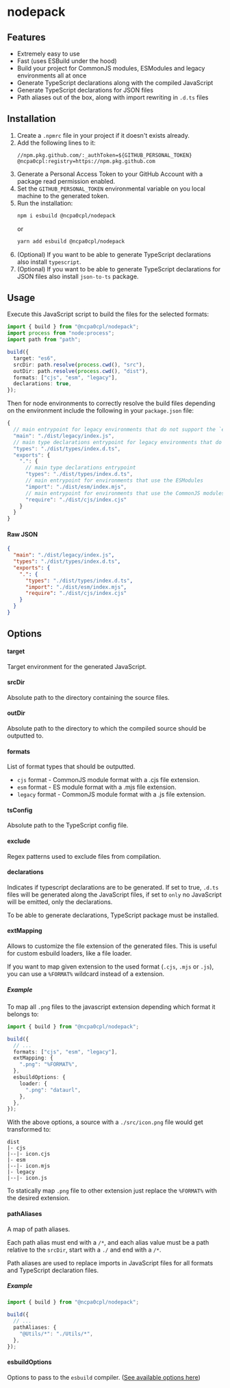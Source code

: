 # nodepack

## Features

- Extremely easy to use
- Fast (uses ESBuild under the hood)
- Build your project for CommonJS modules, ESModules and legacy environments all at once
- Generate TypeScript declarations along with the compiled JavaScript
- Generate TypeScript declarations for JSON files
- Path aliases out of the box, along with import rewriting in `.d.ts` files

## Installation

1. Create a `.npmrc` file in your project if it doesn't exists already.
2. Add the following lines to it:
   ```npmrc
   //npm.pkg.github.com/:_authToken=${GITHUB_PERSONAL_TOKEN}
   @ncpa0cpl:registry=https://npm.pkg.github.com
   ```
3. Generate a Personal Access Token to your GitHub Account with a package read permission enabled.
4. Set the `GITHUB_PERSONAL_TOKEN` environmental variable on you local machine to the generated token.
5. Run the installation:
   ```sh
   npm i esbuild @ncpa0cpl/nodepack
   ```
   or
   ```sh
   yarn add esbuild @ncpa0cpl/nodepack
   ```
6. (Optional) If you want to be able to generate TypeScript declarations also install `typescript`.
7. (Optional) If you want to be able to generate TypeScript declarations for JSON files also install `json-to-ts` package.

## Usage

Execute this JavaScript script to build the files for the selected formats:

```ts
import { build } from "@ncpa0cpl/nodepack";
import process from "node:process";
import path from "path";

build({
  target: "es6",
  srcDir: path.resolve(process.cwd(), "src"),
  outDir: path.resolve(process.cwd(), "dist"),
  formats: ["cjs", "esm", "legacy"],
  declarations: true,
});
```

Then for node environments to correctly resolve the build files depending on the environment include the following in your `package.json` file:

```js
{
  // main entrypoint for legacy environments that do not support the `exports` field
  "main": "./dist/legacy/index.js",
  // main type declarations entrypoint for legacy environments that do not support the `exports` field
  "types": "./dist/types/index.d.ts",
  "exports": {
    ".": {
      // main type declarations entrypoint
      "types": "./dist/types/index.d.ts",
      // main entrypoint for environments that use the ESModules
      "import": "./dist/esm/index.mjs",
      // main entrypoint for environments that use the CommonJS modules
      "require": "./dist/cjs/index.cjs"
    }
  }
}
```

#### Raw JSON

```json
{
  "main": "./dist/legacy/index.js",
  "types": "./dist/types/index.d.ts",
  "exports": {
    ".": {
      "types": "./dist/types/index.d.ts",
      "import": "./dist/esm/index.mjs",
      "require": "./dist/cjs/index.cjs"
    }
  }
}
```

## Options

#### target

Target environment for the generated JavaScript.

#### srcDir

Absolute path to the directory containing the source files.

#### outDir

Absolute path to the directory to which the compiled source should be outputted to.

#### formats

List of format types that should be outputted.

- `cjs` format - CommonJS module format with a .cjs file extension.
- `esm` format - ES module format with a .mjs file extension.
- `legacy` format - CommonJS module format with a .js file extension.

#### tsConfig

Absolute path to the TypeScript config file.

#### exclude

Regex patterns used to exclude files from compilation.

#### declarations

Indicates if typescript declarations are to be generated. If set to true, `.d.ts` files will be generated along the JavaScript files, if set to `only` no JavaScript will be emitted, only the declarations.

To be able to generate declarations, TypeScript package must be installed.

#### extMapping

Allows to customize the file extension of the generated files. This is useful for custom esbuild loaders, like a file loader.

If you want to map given extension to the used format (`.cjs`, `.mjs` or `.js`), you can use a `%FORMAT%` wildcard instead of a extension.

##### Example

To map all `.png` files to the javascript extension depending which format it belongs to:

```ts
import { build } from "@ncpa0cpl/nodepack";

build({
  // ...
  formats: ["cjs", "esm", "legacy"],
  extMapping: {
    ".png": "%FORMAT%",
  },
  esbuildOptions: {
    loader: {
      ".png": "dataurl",
    },
  },
});
```

With the above options, a source with a `./src/icon.png` file would get transformed to:

```
dist
|- cjs
|--|- icon.cjs
|- esm
|--|- icon.mjs
|- legacy
|--|- icon.js
```

To statically map `.png` file to other extension just replace the `%FORMAT%` with the desired extension.

#### pathAliases

A map of path aliases.

Each path alias must end with a `/*`, and each alias value must be a path relative to the `srcDir`, start with a `./` and end with a `/*`.

Path aliases are used to replace imports in JavaScript files for all formats and TypeScript declaration files.

##### Example

```ts
import { build } from "@ncpa0cpl/nodepack";

build({
  // ...
  pathAliases: {
    "@Utils/*": "./Utils/*",
  },
});
```

#### esbuildOptions

Options to pass to the `esbuild` compiler. ([See available options here](https://esbuild.github.io/api/#simple-options))
